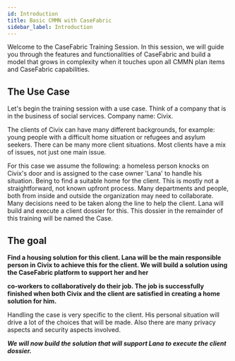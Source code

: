 ```yaml
---
id: Introduction
title: Basic CMMN with CaseFabric
sidebar_label: Introduction
---
```

Welcome to the CaseFabric Training Session. In this session, we will guide you through the features and functionalities of CaseFabric and build a model that grows in complexity when it touches upon all CMMN plan items and CaseFabric capabilities.

## The Use Case

Let's begin the training session with a use case. Think of a company that is in the business of social services. Company name: Civix.

The clients of Civix can have many different backgrounds, for example: young people with a difficult home situation or refugees and asylum seekers. There can be many more client situations. Most clients have a mix of issues, not just one main issue.

For this case we assume the following: a homeless person knocks on Civix's door and is assigned to the case owner 'Lana' to handle his situation. Being to find a suitable home for the client. This is mostly not a straightforward, not known upfront process. Many departments and people, both from inside and outside the organization may need to collaborate. Many decisions need to be taken along the line to help the client. Lana will build and execute a client dossier for this. This dossier in the remainder of this training will be named the Case.

## **The goal**

**Find a housing solution for this client. Lana will be the main responsible person in Civix to achieve this for the client. We will build a solution using the CaseFabric platform to support her and her**

**co-workers to collaboratively do their job. The job is successfully finished when both Civix and the client are satisfied in creating a home solution for him.**

Handling the case is very specific to the client. His personal situation will drive a lot of the choices that will be made. Also there are many privacy aspects and security aspects involved.

***We will now build the solution that will support Lana to execute the client dossier.***
